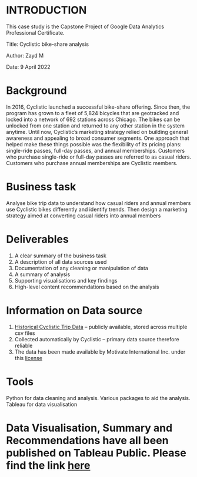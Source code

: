 # INTRODUCTION
This case study is the Capstone Project of Google Data Analytics Professional Certificate.

Title:  Cyclistic bike-share analysis

Author: Zayd M

Date: 9 April 2022

# Background 
In 2016, Cyclistic launched a successful bike-share offering. Since then, the program has grown to a fleet of 5,824 bicycles that are geotracked and locked into a network of 692 stations across Chicago. The bikes can be unlocked from one station and returned to any other station in the system anytime. 
Until now, Cyclistic’s marketing strategy relied on building general awareness and appealing to broad consumer segments. One approach that helped make these things possible was the flexibility of its pricing plans: single-ride passes, full-day passes, and annual memberships. Customers who purchase single-ride or full-day passes are referred to as casual riders. Customers who purchase annual memberships are Cyclistic members.

# Business task 
Analyse bike trip data to understand how casual riders and annual members use Cyclistic bikes differently and identify trends. Then design a marketing strategy aimed at converting casual riders into annual members

# Deliverables 
1.	A clear summary of the business task
2.	A description of all data sources used
3.	Documentation of any cleaning or manipulation of data
4.	A summary of analysis
5.	Supporting visualisations and key findings
6.	High-level content recommendations based on the analysis

# Information on Data source
1.	[Historical Cyclistic Trip Data](https://divvy-tripdata.s3.amazonaws.com/index.html) – publicly available, stored across multiple csv files
2.	Collected automatically by Cyclistic – primary data source therefore reliable 
3.	The data has been made available by Motivate International Inc. under this [license](https://www.divvybikes.com/data-license-agreement) 

# Tools 
Python for data cleaning and analysis. Various packages to aid the analysis. Tableau for data visualisation

# Data Visualisation, Summary and Recommendations have all been published on Tableau Public. Please find the link [here](https://public.tableau.com/views/CyclisticBikeShareAnalyticsGoogleDataAnalyticsCapstoneProject/Bike_Share_TTM_Analytics?:language=en-GB&:display_count=n&:origin=viz_share_link)